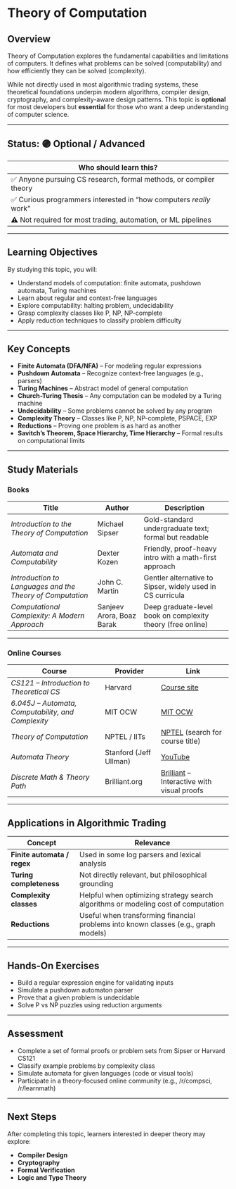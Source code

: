 # Theory of Computation

## Overview

Theory of Computation explores the fundamental capabilities and limitations of computers. It defines what problems can be solved (computability) and how efficiently they can be solved (complexity).

While not directly used in most algorithmic trading systems, these theoretical foundations underpin modern algorithms, compiler design, cryptography, and complexity-aware design patterns. This topic is **optional** for most developers but **essential** for those who want a deep understanding of computer science.

---

## Status: 🟣 Optional / Advanced

| Who should learn this? |
|-------------------------|
| ✅ Anyone pursuing CS research, formal methods, or compiler theory |
| ✅ Curious programmers interested in “how computers *really* work” |
| ⚠️ Not required for most trading, automation, or ML pipelines |

---

## Learning Objectives

By studying this topic, you will:

- Understand models of computation: finite automata, pushdown automata, Turing machines
- Learn about regular and context-free languages
- Explore computability: halting problem, undecidability
- Grasp complexity classes like P, NP, NP-complete
- Apply reduction techniques to classify problem difficulty

---

## Key Concepts

- **Finite Automata (DFA/NFA)** – For modeling regular expressions
- **Pushdown Automata** – Recognize context-free languages (e.g., parsers)
- **Turing Machines** – Abstract model of general computation
- **Church-Turing Thesis** – Any computation can be modeled by a Turing machine
- **Undecidability** – Some problems cannot be solved by any program
- **Complexity Theory** – Classes like P, NP, NP-complete, PSPACE, EXP
- **Reductions** – Proving one problem is as hard as another
- **Savitch’s Theorem, Space Hierarchy, Time Hierarchy** – Formal results on computational limits

---

## Study Materials

### Books

| Title | Author | Description |
|-------|--------|-------------|
| *Introduction to the Theory of Computation* | Michael Sipser | Gold-standard undergraduate text; formal but readable |
| *Automata and Computability* | Dexter Kozen | Friendly, proof-heavy intro with a math-first approach |
| *Introduction to Languages and the Theory of Computation* | John C. Martin | Gentler alternative to Sipser, widely used in CS curricula |
| *Computational Complexity: A Modern Approach* | Sanjeev Arora, Boaz Barak | Deep graduate-level book on complexity theory (free online) |

---

### Online Courses

| Course | Provider | Link |
|--------|----------|------|
| *CS121 – Introduction to Theoretical CS* | Harvard | [Course site](https://cs121.boazbarak.org/) |
| *6.045J – Automata, Computability, and Complexity* | MIT OCW | [MIT OCW](https://ocw.mit.edu/courses/6-045j-automata-computability-and-complexity-spring-2011/) |
| *Theory of Computation* | NPTEL / IITs | [NPTEL](https://onlinecourses.nptel.ac.in/) (search for course title) |
| *Automata Theory* | Stanford (Jeff Ullman) | [YouTube](https://www.youtube.com/playlist?list=PL6EF0274BD849A7D5) |
| *Discrete Math & Theory Path* | Brilliant.org | [Brilliant](https://brilliant.org/) – Interactive with visual proofs |

---

## Applications in Algorithmic Trading

| Concept | Relevance |
|--------|-----------|
| **Finite automata / regex** | Used in some log parsers and lexical analysis |
| **Turing completeness** | Not directly relevant, but philosophical grounding |
| **Complexity classes** | Helpful when optimizing strategy search algorithms or modeling cost of computation |
| **Reductions** | Useful when transforming financial problems into known classes (e.g., graph models) |

---

## Hands-On Exercises

- Build a regular expression engine for validating inputs
- Simulate a pushdown automaton parser
- Prove that a given problem is undecidable
- Solve P vs NP puzzles using reduction arguments

---

## Assessment

- Complete a set of formal proofs or problem sets from Sipser or Harvard CS121
- Classify example problems by complexity class
- Simulate automata for given languages (code or visual tools)
- Participate in a theory-focused online community (e.g., /r/compsci, /r/learnmath)

---

## Next Steps

After completing this topic, learners interested in deeper theory may explore:

- **Compiler Design**
- **Cryptography**
- **Formal Verification**
- **Logic and Type Theory**

